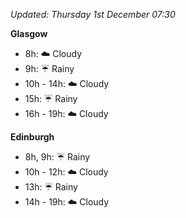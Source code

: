 *Updated: Thursday 1st December 07:30*

**Glasgow**

* 8h: :cloud: Cloudy
* 9h: :umbrella: Rainy
* 10h - 14h: :cloud: Cloudy
* 15h: :umbrella: Rainy
* 16h - 19h: :cloud: Cloudy

**Edinburgh**

* 8h, 9h: :umbrella: Rainy
* 10h - 12h: :cloud: Cloudy
* 13h: :umbrella: Rainy
* 14h - 19h: :cloud: Cloudy
